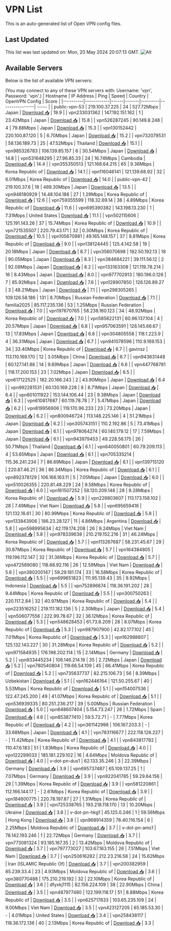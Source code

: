 # VPN List

This is an auto-generated list of Open VPN config files.

## Last Updated

This list was last updated on: Mon, 20 May 2024 20:07:13 GMT.
![Alt](https://repobeats.axiom.co/api/embed/186b98318ef1479477931607c1ad7d823f12451f.svg "Repobeats analytics image")

## Available Servers

Below is the list of available VPN servers:

(You may connect to any of these VPN servers with: Username: 'vpn', Password: 'vpn'.)
| Hostname | IP Address | Ping | Speed | Country | OpenVPN Config | Score |
|----------|------------|------|-------|---------|----------------| ----- |
| public-vpn-53 | 219.100.37.225 | 24 | 527.72Mbps | Japan | [Download 📥](./configs/server_0_JP.ovpn) | 19.9 |
| vpn233031362 | 147.192.151.162 | 1 | 23.42Mbps | Japan | [Download 📥](./configs/server_1_JP.ovpn) | 15.8 |
| vpn526287245 | 90.149.8.248 | 4 | 79.88Mbps | Japan | [Download 📥](./configs/server_2_JP.ovpn) | 15.3 |
| vpn130152442 | 220.100.87.120 | 5 | 6.70Mbps | Japan | [Download 📥](./configs/server_3_JP.ovpn) | 15.2 |
| vpn732079531 | 58.136.189.73 | 25 | 47.52Mbps | Thailand | [Download 📥](./configs/server_4_TH.ovpn) | 15.1 |
| vpn985326783 | 106.139.85.157 | 6 | 30.54Mbps | Japan | [Download 📥](./configs/server_5_JP.ovpn) | 14.8 |
| vpn531648295 | 27.96.85.33 | 24 | 16.74Mbps | Cambodia | [Download 📥](./configs/server_6_KH.ovpn) | 14.4 |
| vpn355350513 | 121.168.64.215 | 65 | 9.36Mbps | Korea Republic of | [Download 📥](./configs/server_7_KR.ovpn) | 14.1 |
| vpn116046141 | 121.139.68.92 | 32 | 6.01Mbps | Korea Republic of | [Download 📥](./configs/server_8_KR.ovpn) | 14.0 |
| public-vpn-42 | 219.100.37.6 | 18 | 489.30Mbps | Japan | [Download 📥](./configs/server_9_JP.ovpn) | 13.5 |
| vpn948180929 | 14.48.104.188 | 27 | 1.29Mbps | Korea Republic of | [Download 📥](./configs/server_10_KR.ovpn) | 12.6 |
| vpn759355599 | 118.32.69.14 | 38 | 4.89Mbps | Korea Republic of | [Download 📥](./configs/server_11_KR.ovpn) | 11.6 |
| vpn695390382 | 143.198.13.230 | 1 | 7.31Mbps | United States | [Download 📥](./configs/server_12_US.ovpn) | 11.1 |
| vpn502115606 | 125.191.143.26 | 37 | 15.74Mbps | Korea Republic of | [Download 📥](./configs/server_13_KR.ovpn) | 10.9 |
| vpn721535507 | 220.79.43.171 | 32 | 0.30Mbps | Korea Republic of | [Download 📥](./configs/server_14_KR.ovpn) | 10.5 |
| vpn105670981 | 49.165.148.157 | 37 | 8.81Mbps | Korea Republic of | [Download 📥](./configs/server_15_KR.ovpn) | 9.0 |
| vpn138124445 | 125.4.142.58 | 19 | 20.18Mbps | Japan | [Download 📥](./configs/server_16_JP.ovpn) | 8.7 |
| vpn356070698 | 182.50.192.13 | 18 | 90.05Mbps | Japan | [Download 📥](./configs/server_17_JP.ovpn) | 8.3 |
| vpn384684221 | 39.111.56.12 | 2 | 92.08Mbps | Japan | [Download 📥](./configs/server_18_JP.ovpn) | 8.2 |
| vpn133163308 | 121.119.78.214 | 16 | 8.43Mbps | Japan | [Download 📥](./configs/server_19_JP.ovpn) | 8.0 |
| vpn977702913 | 180.196.0.126 | 7 | 85.92Mbps | Japan | [Download 📥](./configs/server_20_JP.ovpn) | 7.6 |
| vpn128907850 | 126.126.89.27 | 3 | 48.21Mbps | Japan | [Download 📥](./configs/server_21_JP.ovpn) | 7.1 |
| vpn298305265 | 109.126.58.186 | 131 | 8.70Mbps | Russian Federation | [Download 📥](./configs/server_22_RU.ovpn) | 7.1 |
| familia2025 | 85.117.235.136 | 53 | 1.25Mbps | Russian Federation | [Download 📥](./configs/server_23_RU.ovpn) | 7.0 |
| vpn197670765 | 58.238.160.123 | 34 | 48.92Mbps | Korea Republic of | [Download 📥](./configs/server_24_KR.ovpn) | 7.0 |
| vpn585822131 | 60.96.137.104 | 4 | 20.57Mbps | Japan | [Download 📥](./configs/server_25_JP.ovpn) | 6.8 |
| vpn957063591 | 126.145.66.67 | 13 | 17.83Mbps | Japan | [Download 📥](./configs/server_26_JP.ovpn) | 6.8 |
| vpn304805558 | 118.1.223.9 | 4 | 36.31Mbps | Japan | [Download 📥](./configs/server_27_JP.ovpn) | 6.7 |
| vpn941078596 | 110.9.169.153 | 34 | 33.40Mbps | Korea Republic of | [Download 📥](./configs/server_28_KR.ovpn) | 6.7 |
| gavinsz | 113.110.169.170 | 12 | 3.05Mbps | China | [Download 📥](./configs/server_29_CN.ovpn) | 6.7 |
| vpn943631448 | 60.127.141.88 | 14 | 9.69Mbps | Japan | [Download 📥](./configs/server_30_JP.ovpn) | 6.6 |
| vpn447768781 | 118.17.200.153 | 23 | 7.02Mbps | Japan | [Download 📥](./configs/server_31_JP.ovpn) | 6.5 |
| vpn617122525 | 182.20.166.243 | 2 | 43.90Mbps | Japan | [Download 📥](./configs/server_32_JP.ovpn) | 6.4 |
| vpn992281531 | 60.130.169.228 | 8 | 8.71Mbps | Japan | [Download 📥](./configs/server_33_JP.ovpn) | 6.4 |
| vpn801011922 | 153.144.106.44 | 23 | 9.38Mbps | Japan | [Download 📥](./configs/server_34_JP.ovpn) | 6.3 |
| vpn610817687 | 60.119.78.78 | 7 | 5.47Mbps | Japan | [Download 📥](./configs/server_35_JP.ovpn) | 6.2 |
| vpn819956906 | 119.170.96.233 | 23 | 73.20Mbps | Japan | [Download 📥](./configs/server_36_JP.ovpn) | 6.2 |
| vpn800946724 | 113.148.225.146 | 4 | 51.21Mbps | Japan | [Download 📥](./configs/server_37_JP.ovpn) | 6.2 |
| vpn305743151 | 110.2.192.86 | 5 | 73.41Mbps | Japan | [Download 📥](./configs/server_38_JP.ovpn) | 6.1 |
| vpn978064274 | 60.140.179.12 | 17 | 7.59Mbps | Japan | [Download 📥](./configs/server_39_JP.ovpn) | 6.1 |
| vpn943979453 | 49.228.56.175 | 26 | 50.71Mbps | Thailand | [Download 📥](./configs/server_40_TH.ovpn) | 6.1 |
| vpn640050801 | 60.79.209.113 | 4 | 53.65Mbps | Japan | [Download 📥](./configs/server_41_JP.ovpn) | 6.1 |
| vpn705335214 | 115.36.241.234 | 7 | 86.69Mbps | Japan | [Download 📥](./configs/server_42_JP.ovpn) | 6.1 |
| vpn139715120 | 220.87.46.21 | 36 | 86.34Mbps | Korea Republic of | [Download 📥](./configs/server_43_KR.ovpn) | 6.1 |
| vpn892378129 | 106.166.163.11 | 5 | 7.05Mbps | Japan | [Download 📥](./configs/server_44_JP.ovpn) | 6.0 |
| vpn510026355 | 220.81.48.229 | 24 | 9.58Mbps | Korea Republic of | [Download 📥](./configs/server_45_KR.ovpn) | 6.0 |
| vpn161507252 | 58.120.209.148 | 28 | 9.28Mbps | Korea Republic of | [Download 📥](./configs/server_46_KR.ovpn) | 5.9 |
| vpn228803607 | 113.173.158.102 | 28 | 7.49Mbps | Viet Nam | [Download 📥](./configs/server_47_VN.ovpn) | 5.8 |
| vpn695659418 | 121.132.18.61 | 30 | 80.99Mbps | Korea Republic of | [Download 📥](./configs/server_48_KR.ovpn) | 5.8 |
| vpn133843906 | 186.23.28.127 | 11 | 4.86Mbps | Argentina | [Download 📥](./configs/server_49_AR.ovpn) | 5.8 |
| vpn598995634 | 42.119.174.208 | 26 | 9.24Mbps | Viet Nam | [Download 📥](./configs/server_50_VN.ovpn) | 5.8 |
| vpn978339638 | 210.219.152.216 | 31 | 46.24Mbps | Korea Republic of | [Download 📥](./configs/server_51_KR.ovpn) | 5.7 |
| vpn113267687 | 58.231.45.67 | 29 | 30.87Mbps | Korea Republic of | [Download 📥](./configs/server_52_KR.ovpn) | 5.7 |
| vpn164384805 | 119.196.112.147 | 32 | 31.36Mbps | Korea Republic of | [Download 📥](./configs/server_53_KR.ovpn) | 5.7 |
| vpn472589080 | 118.68.92.116 | 26 | 12.59Mbps | Viet Nam | [Download 📥](./configs/server_54_VN.ovpn) | 5.6 |
| vpn380200147 | 59.29.181.174 | 33 | 16.58Mbps | Korea Republic of | [Download 📥](./configs/server_55_KR.ovpn) | 5.5 |
| vpn699651823 | 111.95.139.43 | 35 | 9.92Mbps | Indonesia | [Download 📥](./configs/server_56_ID.ovpn) | 5.5 |
| vpn752896674 | 118.36.191.202 | 28 | 9.44Mbps | Korea Republic of | [Download 📥](./configs/server_57_KR.ovpn) | 5.5 |
| vpn300750263 | 220.117.2.84 | 32 | 40.97Mbps | Korea Republic of | [Download 📥](./configs/server_58_KR.ovpn) | 5.4 |
| vpn223516252 | 219.111.182.136 | 5 | 2.30Mbps | Japan | [Download 📥](./configs/server_59_JP.ovpn) | 5.4 |
| vpn506077556 | 222.99.78.67 | 32 | 36.12Mbps | Korea Republic of | [Download 📥](./configs/server_60_KR.ovpn) | 5.3 |
| vpn548628453 | 61.73.8.209 | 28 | 8.07Mbps | Korea Republic of | [Download 📥](./configs/server_61_KR.ovpn) | 5.3 |
| vpn987907900 | 42.82.177.102 | 45 | 7.01Mbps | Korea Republic of | [Download 📥](./configs/server_62_KR.ovpn) | 5.3 |
| vpn162988807 | 125.132.143.227 | 30 | 31.28Mbps | Korea Republic of | [Download 📥](./configs/server_63_KR.ovpn) | 5.2 |
| vpn971584935 | 176.198.202.114 | 15 | 2.14Mbps | Germany | [Download 📥](./configs/server_64_DE.ovpn) | 5.2 |
| vpn933445234 | 106.146.214.19 | 35 | 2.72Mbps | Japan | [Download 📥](./configs/server_65_JP.ovpn) | 5.2 |
| vpn780540804 | 119.66.54.109 | 45 | 66.41Mbps | Korea Republic of | [Download 📥](./configs/server_66_KR.ovpn) | 5.2 |
| vpn735637737 | 82.215.106.73 | 56 | 8.39Mbps | Uzbekistan | [Download 📥](./configs/server_67_UZ.ovpn) | 5.1 |
| vpn162446164 | 121.50.255.67 | 40 | 5.53Mbps | Korea Republic of | [Download 📥](./configs/server_68_KR.ovpn) | 5.1 |
| vpn154007536 | 122.47.245.200 | 49 | 41.07Mbps | Korea Republic of | [Download 📥](./configs/server_69_KR.ovpn) | 5.1 |
| vpn536939335 | 80.251.236.217 | 39 | 5.00Mbps | Russian Federation | [Download 📥](./configs/server_70_RU.ovpn) | 5.0 |
| vpn648607404 | 5.154.73.247 | 26 | 1.72Mbps | Spain | [Download 📥](./configs/server_71_ES.ovpn) | 4.6 |
| vpn853877410 | 59.5.72.71 | - | 7.77Mbps | Korea Republic of | [Download 📥](./configs/server_72_KR.ovpn) | 4.2 |
| vpn361142998 | 106.167.203.3 | - | 33.68Mbps | Japan | [Download 📥](./configs/server_73_JP.ovpn) | 4.1 |
| vpn783116677 | 222.118.126.227 | - | 11.42Mbps | Korea Republic of | [Download 📥](./configs/server_74_KR.ovpn) | 4.1 |
| vpn843817782 | 110.47.6.183 | 51 | 1.83Mbps | Korea Republic of | [Download 📥](./configs/server_75_KR.ovpn) | 4.0 |
| vpn122299033 | 185.181.229.102 | 16 | 4.64Mbps | Moldova Republic of | [Download 📥](./configs/server_76_MD.ovpn) | 4.0 |
| v-dot-pn-dus1 | 62.133.35.246 | 3 | 22.39Mbps | Germany | [Download 📥](./configs/server_77_DE.ovpn) | 3.9 |
| vpn695737487 | 65.109.137.25 | 1 | 7.07Mbps | Germany | [Download 📥](./configs/server_78_DE.ovpn) | 3.9 |
| vpn922041785 | 59.29.64.156 | 29 | 1.39Mbps | Korea Republic of | [Download 📥](./configs/server_79_KR.ovpn) | 3.9 |
| vpn581220861 | 112.166.144.17 | - | 2.61Mbps | Korea Republic of | [Download 📥](./configs/server_80_KR.ovpn) | 3.9 |
| vpn184600775 | 220.78.197.87 | 27 | 1.31Mbps | Korea Republic of | [Download 📥](./configs/server_81_KR.ovpn) | 3.9 |
| vpn725338765 | 193.218.118.170 | 13 | 10.20Mbps | Ukraine | [Download 📥](./configs/server_82_UA.ovpn) | 3.8 |
| v-dot-pn-hkg1 | 45.125.0.246 | 1 | 59.56Mbps | Hong Kong | [Download 📥](./configs/server_83_HK.ovpn) | 3.8 |
| vpn968914359 | 78.40.116.154 | 6 | 2.25Mbps | Moldova Republic of | [Download 📥](./configs/server_84_MD.ovpn) | 3.7 |
| v-dot-pn-ams1 | 78.142.193.246 | 1 | 22.72Mbps | Germany | [Download 📥](./configs/server_85_DE.ovpn) | 3.7 |
| vpn773081324 | 93.185.167.35 | 2 | 13.42Mbps | Moldova Republic of | [Download 📥](./configs/server_86_MD.ovpn) | 3.7 |
| vpn797773027 | 103.67.163.155 | 26 | 7.51Mbps | Viet Nam | [Download 📥](./configs/server_87_VN.ovpn) | 3.7 |
| vpn250616282 | 212.23.216.58 | 24 | 15.62Mbps | Iran (ISLAMIC Republic Of) | [Download 📥](./configs/server_88_IR.ovpn) | 3.7 |
| vpn200382959 | 85.239.33.4 | 23 | 4.93Mbps | Moldova Republic of | [Download 📥](./configs/server_89_MD.ovpn) | 3.6 |
| vpn380770488 | 175.210.219.192 | 32 | 22.10Mbps | Korea Republic of | [Download 📥](./configs/server_90_KR.ovpn) | 3.6 |
| dfyxkj1115 | 82.156.224.109 | 38 | 22.90Mbps | China | [Download 📥](./configs/server_91_CN.ovpn) | 3.5 |
| vpn487977480 | 122.199.118.17 | 51 | 8.88Mbps | Korea Republic of | [Download 📥](./configs/server_92_KR.ovpn) | 3.5 |
| vpn625717833 | 103.65.235.109 | 24 | 9.00Mbps | Viet Nam | [Download 📥](./configs/server_93_VN.ovpn) | 3.5 |
| vpn423127205 | 65.185.53.30 | - | 4.01Mbps | United States | [Download 📥](./configs/server_94_US.ovpn) | 3.4 |
| vpn258438117 | 118.36.172.136 | 40 | 2.13Mbps | Korea Republic of | [Download 📥](./configs/server_95_KR.ovpn) | 3.3 |
